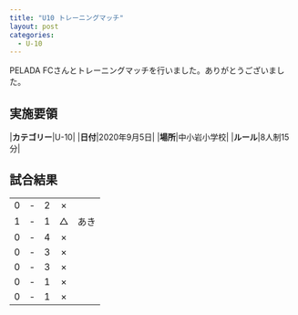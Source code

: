 ```yaml
---
title: "U10 トレーニングマッチ"
layout: post
categories:
  - U-10
---
```


PELADA FCさんとトレーニングマッチを行いました。ありがとうございました。

## 実施要領

|**カテゴリー**|U-10|
|**日付**|2020年9月5日|
|**場所**|中小岩小学校|
|**ルール**|8人制15分|


## 試合結果

|    |   |    |         |    |
|:--:|:-:|:--:|:--:|:--------|
|    0| - |   2|×||
|    1| - |   1|△|あき|
|    0| - |  4|×||
|    0| - |  3|×||
|    0| - |  3|×||
|    0| - |  1|×||
|    0| - |  1|×||
